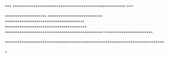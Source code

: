 """
""""""""""""""""""""""""""""""""""""""""""""""""""""""
"""



""""""""""""""""""""
""""""""""""""""""""""""""
""""""""""""""""""""""""""""""""""""""
"""""""""""""""""""""""""""""""""""""""
"""""""""""""""""""""""""""""""""""""""""""""""
"""""""""""""""""""""""

""""""""""""""""""""""""""""""""""""""""""""""""""""""""""""""""""""""""""""

"